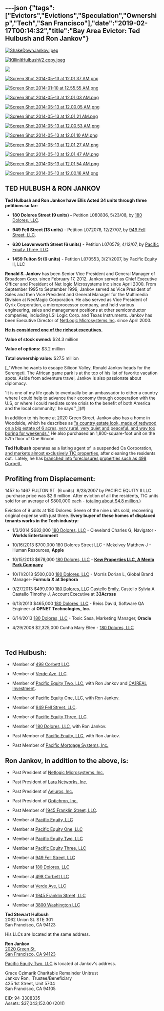 ---json
{"tags":["Evictors","Evictions","Speculation","Ownership","Tech","San Francisco"],"date":"2019-02-17T00:14:32","title":"Bay Area Evictor: Ted Hulbush and Ron Jankov"}
---

[![ShakeDownJankov.jpeg](/assets/uploads/ShakeDownJankov.jpeg)](https://images.squarespace-cdn.com/content/v1/52b7d7a6e4b0b3e376ac8ea2/1403804424636-WL6FR5EAU9712UP9ME7T/ke17ZwdGBToddI8pDm48kNnTBge4Cqbf0CHeyOlbDEBZw-zPPgdn4jUwVcJE1ZvWhcwhEtWJXoshNdA9f1qD7Xj1nVWs2aaTtWBneO2WM-t68JmFTiKHPvT-Un8KXAALmW_5Z8CKpZukhjUYF2S_Aw/ShakeDownJankov.jpeg) 

[![KillinItHulbushV2 copy.jpeg](/assets/uploads/KillinItHulbushV2+copy.jpeg)](https://images.squarespace-cdn.com/content/v1/52b7d7a6e4b0b3e376ac8ea2/1403804094302-8G07VFWNG6X5AXKEVHAO/ke17ZwdGBToddI8pDm48kNnTBge4Cqbf0CHeyOlbDEBZw-zPPgdn4jUwVcJE1ZvWhcwhEtWJXoshNdA9f1qD7Xj1nVWs2aaTtWBneO2WM-t68JmFTiKHPvT-Un8KXAALmW_5Z8CKpZukhjUYF2S_Aw/KillinItHulbushV2+copy.jpeg) 

![](/assets/uploads/image-asset.jpeg)

[![Screen Shot 2014-05-13 at 12.01.37 AM.png](/assets/uploads/Screen+Shot+2014-05-13+at+12.01.37+AM.png)](https://images.squarespace-cdn.com/content/v1/52b7d7a6e4b0b3e376ac8ea2/1399964226993-CGPUQASLUIJNIVD9HDPV/ke17ZwdGBToddI8pDm48kH_w7pAktLu-TFTs0xYjTo5Zw-zPPgdn4jUwVcJE1ZvWEtT5uBSRWt4vQZAgTJucoTqqXjS3CfNDSuuf31e0tVE1-1iKK5_dOgiggs89HkYFr8_00jTSuwLBUmGD1vPZJRur-lC0WofN0YB1wFg-ZW0/Screen+Shot+2014-05-13+at+12.01.37+AM.png) 

[![Screen Shot 2014-01-10 at 12.55.55 AM.png](/assets/uploads/Screen+Shot+2014-01-10+at+12.55.55+AM.png)](https://images.squarespace-cdn.com/content/v1/52b7d7a6e4b0b3e376ac8ea2/1389344108271-X8AYCZ1SLBGNYU7ZB1HU/ke17ZwdGBToddI8pDm48kFQoWRYz46N3NqqfcilyduVZw-zPPgdn4jUwVcJE1ZvWQUxwkmyExglNqGp0IvTJZUJFbgE-7XRK3dMEBRBhUpx9evmCem6I_VVMRZ6RPV7zXy0oA055YxN4ajfBoMyt2vW8KmZlII2d5OwbTghVNic/Screen+Shot+2014-01-10+at+12.55.55+AM.png) 

[![Screen Shot 2014-05-13 at 12.01.03 AM.png](/assets/uploads/Screen+Shot+2014-05-13+at+12.01.03+AM.png)](https://images.squarespace-cdn.com/content/v1/52b7d7a6e4b0b3e376ac8ea2/1399964217183-QPM0127DI3RBP6S2T2XW/ke17ZwdGBToddI8pDm48kL3Bs4YsTudgoSckTOHh-2pZw-zPPgdn4jUwVcJE1ZvWQUxwkmyExglNqGp0IvTJZUJFbgE-7XRK3dMEBRBhUpxIwtOGgwkxkRPjMY3RrLezbxE6evCKSFoZH8M0Lq7z448rVsv4G-BGqJCV14Nswvk/Screen+Shot+2014-05-13+at+12.01.03+AM.png) 

[![Screen Shot 2014-05-13 at 12.00.05 AM.png](/assets/uploads/Screen+Shot+2014-05-13+at+12.00.05+AM.png)](https://images.squarespace-cdn.com/content/v1/52b7d7a6e4b0b3e376ac8ea2/1399964109121-40KAC109SL3M2OKD7SAW/ke17ZwdGBToddI8pDm48kInsAYXub6uj0tEyi04NLUZZw-zPPgdn4jUwVcJE1ZvWhcwhEtWJXoshNdA9f1qD7ewC-od9ZuPSBWOQvaZcUlZNYQBrxnfns34_zYSMrmW_eb2IZfD_aTl2kdnc90ojTA/Screen+Shot+2014-05-13+at+12.00.05+AM.png) 

[![Screen Shot 2014-05-13 at 12.01.21 AM.png](/assets/uploads/Screen+Shot+2014-05-13+at+12.01.21+AM.png)](https://images.squarespace-cdn.com/content/v1/52b7d7a6e4b0b3e376ac8ea2/1399964222356-1EPJYNTR1Q9ONEX11EBJ/ke17ZwdGBToddI8pDm48kORRdmyufXoRrvnKd9ihAIlZw-zPPgdn4jUwVcJE1ZvWQUxwkmyExglNqGp0IvTJZUJFbgE-7XRK3dMEBRBhUpxvH-iIQgvzMgMrofGKTnfiDvQGsdLrfkxaMSZP1M5mUmd4XqcjYgMri28avKCxyj8/Screen+Shot+2014-05-13+at+12.01.21+AM.png) 

[![Screen Shot 2014-05-13 at 12.00.53 AM.png](/assets/uploads/Screen+Shot+2014-05-13+at+12.00.53+AM.png)](https://images.squarespace-cdn.com/content/v1/52b7d7a6e4b0b3e376ac8ea2/1399964217661-XN56FAKG0CRNCPYDL4XU/ke17ZwdGBToddI8pDm48kBnzO5piRc4ZguYKvwml0ltZw-zPPgdn4jUwVcJE1ZvWQUxwkmyExglNqGp0IvTJZUJFbgE-7XRK3dMEBRBhUpz5FU5CoRHuu6m4JDe_3gbf5uL33Dj4mfrljydcmNuGzrIaMF5tq-cBiGEXTSwt8bU/Screen+Shot+2014-05-13+at+12.00.53+AM.png) 

[![Screen Shot 2014-05-13 at 12.01.10 AM.png](/assets/uploads/Screen+Shot+2014-05-13+at+12.01.10+AM.png)](https://images.squarespace-cdn.com/content/v1/52b7d7a6e4b0b3e376ac8ea2/1399964222541-1LD424GOHX2BMUCXKW4A/ke17ZwdGBToddI8pDm48kDKRsZKoaJOR-n9ftNrRTYdZw-zPPgdn4jUwVcJE1ZvWEtT5uBSRWt4vQZAgTJucoTqqXjS3CfNDSuuf31e0tVHaUBZv3PYSGruJc5_W4oIuQVudUmcnqTHCnqfGKXtlXJu3E9Ef3XsXP1C_826c-iU/Screen+Shot+2014-05-13+at+12.01.10+AM.png) 

[![Screen Shot 2014-05-13 at 12.01.27 AM.png](/assets/uploads/Screen+Shot+2014-05-13+at+12.01.27+AM.png)](https://images.squarespace-cdn.com/content/v1/52b7d7a6e4b0b3e376ac8ea2/1399964225509-GX1V7UPAP5UA37RLRH0R/ke17ZwdGBToddI8pDm48kAOMR1D2pmOAu7CPHI2V4aRZw-zPPgdn4jUwVcJE1ZvWhcwhEtWJXoshNdA9f1qD7aWTft8W2mJ3MMBYfzdTZ2whGclOlrVTLqKsnuWgQQoXGPoa1uM1UpEEZmhBKPid3g/Screen+Shot+2014-05-13+at+12.01.27+AM.png) 

[![Screen Shot 2014-05-13 at 12.01.47 AM.png](/assets/uploads/Screen+Shot+2014-05-13+at+12.01.47+AM.png)](https://images.squarespace-cdn.com/content/v1/52b7d7a6e4b0b3e376ac8ea2/1399964235197-ULTSYAZ737TRS9MVIHGH/ke17ZwdGBToddI8pDm48kJKCXXqhwZ7M0vjAtdUIr1pZw-zPPgdn4jUwVcJE1ZvWEtT5uBSRWt4vQZAgTJucoTqqXjS3CfNDSuuf31e0tVFt7FDLw7F3xonnXms2smBdq4HuVPbLSaWBM2g9d9b5S-87Nsj43NRAr6WuWZv5DKs/Screen+Shot+2014-05-13+at+12.01.47+AM.png) 

[![Screen Shot 2014-05-13 at 12.01.54 AM.png](/assets/uploads/Screen+Shot+2014-05-13+at+12.01.54+AM.png)](https://images.squarespace-cdn.com/content/v1/52b7d7a6e4b0b3e376ac8ea2/1399964232339-G1TAB0S6QI5VUQ3RNGCR/ke17ZwdGBToddI8pDm48kOSFZU3QYtz1crWsXAKGowtZw-zPPgdn4jUwVcJE1ZvWEtT5uBSRWt4vQZAgTJucoTqqXjS3CfNDSuuf31e0tVETHie3enEC3MQ9szkEXnGJaJideSHxi-uDjgfWCo7rGmQ6l2WM7tn7mqHTODzkmeM/Screen+Shot+2014-05-13+at+12.01.54+AM.png) 

[![Screen Shot 2014-05-13 at 12.00.16 AM.png](/assets/uploads/Screen+Shot+2014-05-13+at+12.00.16+AM.png)](https://images.squarespace-cdn.com/content/v1/52b7d7a6e4b0b3e376ac8ea2/1399964104670-AMJ3ZHLS9ZHFKQHOPNHE/ke17ZwdGBToddI8pDm48kI8gvuRMOHC1YgSZ2DQTzL5Zw-zPPgdn4jUwVcJE1ZvWEtT5uBSRWt4vQZAgTJucoTqqXjS3CfNDSuuf31e0tVFjAbuaqAqu4e2WTPJbab6Rt2yP94gIyQkDoTNC1ToKRWbSd6kfRtgWHgNMDgGnmDY/Screen+Shot+2014-05-13+at+12.00.16+AM.png) 

TED HULBUSH & RON JANKOV
------------------------

**Ted Hulbush and Ron Jankov have Ellis Acted 34 units through three petitions so far:**

*   **180 Dolores Street (9 units) -** Petition L080836, 5/23/08, by [180 Dolores, LLC](http://www.corporationwiki.com/California/San-Francisco/180-dolores-llc/47363168.aspx).
    
*   **949 Fell Street (13 units)** \- Petition L072078, 12/27/07, by [949 Fell Street, LLC](http://www.corporationwiki.com/California/San-Francisco/949-fell-street-llc/47246460.aspx).
    
*   **630 Leavenworth Street (6 units)** - Petition L070579, 4/12/07, by [Pacific Equity Three, LLC](http://www.corporationwiki.com/California/San-Francisco/pacific-equity-three-llc/47095689.aspx).
    
*   **1459 Fulton St (6 units)** \- Petition L070553, 3/21/2007, by Pacific Equity II, LLC
    

**Ronald S. Jankov** has been Senior Vice President and General Manager of Broadcom Corp. since February 17, 2012. Jankov served as Chief Executive Officer and President of Net logic Microsystems Inc since April 2000. From September 1995 to September 1999, Jankov served as Vice President of Sales and then Vice President and General Manager for the Multimedia Division at NeoMagic Corporation. He also served as Vice President of Cyrix Corporation, a microprocessor company, and held various engineering, sales and management positions at other semiconductor companies, including LSI Logic Corp. and Texas Instruments. Jankov has been Executive Director of [NetLogic Microsystems Inc](http://money.cnn.com/magazines/fsb/fsb100/2008/snapshots/83.html). since April 2000.

[**He is considered one of the richest executives.**](http://money.cnn.com/galleries/2008/fsb/0806/gallery.fsb100_richexecs.fsb/20.html)

**Value of stock owned:** $24.3 million

**Value of options:** $3.2 million

**Total ownership value:** $27.5 million

[_"When he wants to escape Silicon Valley, Ronald Jankov heads for the Serengeti. The African game park is at the top of his list of favorite vacation spots. Aside from adventure travel, Jankov is also passionate about diplomacy.  
  
'It is one of my life goals to eventually be an ambassador to either a country where I could help to advance their economy through cooperation with the U.S, or where I could mediate some crisis to the benefit of both America and the local community,' he says."_](#)

In addition to his home at 2020 Green Street, Jankov also has a home in Woodside, which he describes as ["a country estate look, made of redwood on a big estate of 6 acres, very rural, very quiet and peaceful, and way too boring for weekends."](http://www.sfgate.com/homeandgarden/article/Imbuing-a-bachelor-pad-with-a-touch-of-class-3295889.php) He also purchased an 1,800-square-foot unit on the 57th floor of One Rincon.

**Ted Hulbush** operates as a listing agent of  a suspended Ca Corporation, [and markets almost exclusively TIC properties](http://www.homelight.com/agents/ted-hulbush-ca-01378636), after cleaning the residents out.  Lately, he has [branched into foreclosures properties such as 498 Corbett.](http://www.redfin.com/CA/San-Francisco/498-Corbett-Ave-94114/home/1694016.)

**Profiting from Displacement:**
--------------------------------

1457 to 1467 FULTON ST  (6 units)  8/28/2007 by PACIFIC EQUITY II LLC  purchase price was $2.6 million. After eviction of all the residents, TIC units sold for an average of $800,000 each - [totaling about $4.8 million.](http://www.redfin.com/CA/San-Francisco/1457-Fulton-St-94117/unit-1467/home/2010289))

Eviction of 9 units at 180 Dolores: Seven of the nine units sold, recovering original expense with just three. **Every buyer of these homes of displaced tenants works in the Tech industry:**

*   1/3/2014 $682,000 [180 Dolores, LLC](http://www.corporationwiki.com/California/San-Francisco/180-dolores-llc/47363168.aspx) - Cleveland Charles G, Navigator - **Worlds Entertainment**
    
*   10/16/2013 $700,000 180 Dolores Street LLC - Mckelvey Matthew J - Human Resources, **Apple**
    
*   10/15/2013 $678,000 [180 Dolores, LLC](http://www.corporationwiki.com/California/San-Francisco/180-dolores-llc/47363168.aspx) - [**Kew Properties LLC, A Menlo Park Company**](http://www.corporationwiki.com/California/Menlo-Park/kew-properties-llc/108427786.aspx)
    
*   10/11/2013 $500,000 [180 Dolores, LLC](http://www.corporationwiki.com/California/San-Francisco/180-dolores-llc/47363168.aspx) - Morris Dorian L, Global Brand Manager- **Formula X at Sephora**
    
*   9/27/2013 $499,000 [180 Dolores, LLC](http://www.corporationwiki.com/California/San-Francisco/180-dolores-llc/47363168.aspx) Castello Emily, Castello Sylvia A Castello Timothy J, Account Executive at **33Across**
    
*   6/13/2013 $465,000 [180 Dolores, LLC](http://www.corporationwiki.com/California/San-Francisco/180-dolores-llc/47363168.aspx) - Reiss David, Software QA Engineer at **OPNET Technologies, Inc.**
    
*   6/14/2013 [180 Dolores, LLC](http://www.corporationwiki.com/California/San-Francisco/180-dolores-llc/47363168.aspx) - Tosic Sasa, Marketing Manager, **Oracle**
    
*   4/29/2008 $2,325,000 Cunha Mary Ellen - [180 Dolores, LLC](http://www.corporationwiki.com/California/San-Francisco/180-dolores-llc/47363168.aspx)
    

 

Ted Hulbush:
------------

*   Member of [498 Corbett LLC](http://www.corporationwiki.com/California/San-Francisco/498-corbett-llc/134868200.aspx).
    
*   Member of [Verde Ave, LLC](http://www.corporationwiki.com/California/San-Francisco/verde-ave-llc/138353255.aspx).
    
*   Member of [Pacific Equity Two, LLC](http://www.corporationwiki.com/California/San-Francisco/pacific-equity-two-llc/46983451.aspx), with Ron Jankov and [CA1REAL Investment](http://www.corporationwiki.com/p/2e8sus/ca1real-estate-investment).
    
*   Member of [Pacific Equity One, LLC](http://www.corporationwiki.com/California/San-Francisco/pacific-equity-one-llc/46983444.aspx), with Ron Jankov.
    
*   Member of [949 Fell Street, LLC](http://www.corporationwiki.com/California/San-Francisco/949-fell-street-llc/47246460.aspx).
    
*   Member of [Pacific Equity Three, LLC](http://www.corporationwiki.com/California/San-Francisco/pacific-equity-three-llc/47095689.aspx).
    
*   Member of [180 Dolores, LLC](http://www.corporationwiki.com/California/San-Francisco/180-dolores-llc/47363168.aspx), with Ron Jankov.
    
*   Past Member of [Pacific Equity, LLC](http://www.corporationwiki.com/California/San-Francisco/pacific-equity-llc/46953804.aspx), with Ron Jankov.
    
*   Past Member of [Pacific Mortgage Systems, Inc.](http://www.corporationwiki.com/California/San-Francisco/pacific-mortgage-systems-inc/43532997.aspx)
    

Ron Jankov, in addition to the above, is:
-----------------------------------------

*   Past President of [Netlogic Microsystems, Inc.](http://www.corporationwiki.com/California/Mountain-View/netlogic-microsystems-inc/42801878.aspx)
    
*   Past President of [Lara Networks, Inc.](http://www.corporationwiki.com/California/Mountain-View/lara-networks-inc/43259541.aspx)
    
*   Past President of [Aeluros, Inc.](http://www.corporationwiki.com/California/Mountain-View/aeluros-inc/43436039.aspx)
    
*   Past President of [Optichron, Inc.](http://www.corporationwiki.com/California/Fremont/optichron-inc/43690444.aspx)
    
*   Past Member of [1945 Franklin Street, LLC](http://www.corporationwiki.com/California/San-Francisco/1945-franklin-street-llc/138719977.aspx).
    
*   Member at [Pacific Equity, LLC](https://www.corporationwiki.com/California/San-Francisco/pacific-equity-llc/46953804.aspx)
    
*   Member at [Pacific Equity One, LLC](https://www.corporationwiki.com/California/San-Francisco/pacific-equity-one-llc/46983444.aspx)
    
*   Member at [Pacific Equity Two, LLC](https://www.corporationwiki.com/California/San-Francisco/pacific-equity-two-llc/46983451.aspx)
    
*   Member at [Pacific Equity Three, LLC](https://www.corporationwiki.com/California/San-Francisco/pacific-equity-three-llc/47095689.aspx)
    
*   Member at [949 Fell Street, LLC](https://www.corporationwiki.com/California/San-Francisco/949-fell-street-llc/47246460.aspx)
    
*   Member at [180 Dolores, LLC](https://www.corporationwiki.com/California/San-Francisco/180-dolores-llc/47363168.aspx)
    
*   Member at [498 Corbett LLC](https://www.corporationwiki.com/California/San-Francisco/498-corbett-llc/134868200.aspx)
    
*   Member at [Verde Ave, LLC](https://www.corporationwiki.com/California/San-Francisco/verde-ave-llc/138353255.aspx)
    
*   Member at [1945 Franklin Street, LLC](https://www.corporationwiki.com/California/San-Francisco/1945-franklin-street-llc/138719977.aspx)
    
*   Member at [3800 Washington LLC](https://www.corporationwiki.com/p/2rxwgu/3800-washington-llc)
    

**Ted Stewart Hulbush**  
2062 Union St. STE 301  
San Francisco, CA 94123

His LLCs are located at the same address.

**Ron Jankov**  
[2020 Green St.](http://www.corporationwiki.com/California/San-Francisco/2020-Green-St-San-Francisco-CA-94123-a20899789.aspx)  
[San Francisco, CA 94123](http://www.corporationwiki.com/California/San-Francisco/2020-Green-St-San-Francisco-CA-94123-a20899789.aspx)

[Pacific Equity Two, LLC](http://www.corporationwiki.com/California/San-Francisco/pacific-equity-two-llc/46983451.aspx) is located at Jankov's address.

Grace Czimarik Charitable Remainder Unitrust  
Jankov Ron,  Trustee/Beneficiary  
425 1st Street, Unit 5704  
San Francisco, CA 94105  

EID: 94-3308335  
Assets: $37,043,152.00 (2011)